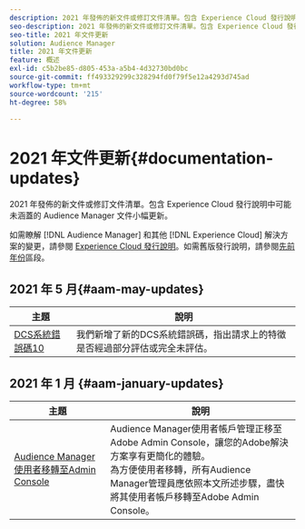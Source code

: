 ```yaml
---
description: 2021 年發佈的新文件或修訂文件清單。包含 Experience Cloud 發行說明中可能未涵蓋的 Audience Manager 文件小幅更新。
seo-description: 2021 年發佈的新文件或修訂文件清單。包含 Experience Cloud 發行說明中可能未涵蓋的 Audience Manager 文件小幅更新。
seo-title: 2021 年文件更新
solution: Audience Manager
title: 2021 年文件更新
feature: 概述
exl-id: c5b2be85-d805-453a-a5b4-4d32730bd0bc
source-git-commit: ff493329299c328294fd0f79f5e12a4293d745ad
workflow-type: tm+mt
source-wordcount: '215'
ht-degree: 58%

---
```


# 2021 年文件更新{#documentation-updates}

2021 年發佈的新文件或修訂文件清單。包含 Experience Cloud 發行說明中可能未涵蓋的 Audience Manager 文件小幅更新。

如需瞭解 [!DNL Audience Manager] 和其他 [!DNL Experience Cloud] 解決方案的變更，請參閱 [Experience Cloud 發行說明](https://docs.adobe.com/content/help/zh-Hant/release-notes/experience-cloud/current.html)。如需舊版發行說明，請參閱[先前年份](../docs-updates/docs-2020.md)區段。

## 2021 年 5 月{#aam-may-updates}

| 主題 | 說明 |
|--- |----|
| [DCS系統錯誤碼10](../api/dcs-intro/dcs-api-reference/dcs-error-codes.md) | 我們新增了新的DCS系統錯誤碼，指出請求上的特徵是否經過部分評估或完全未評估。 |

## 2021 年 1 月 {#aam-january-updates}

| 主題 | 說明 |
|--- |----|
| [Audience Manager使用者移轉至Admin Console](/help/using/features/administration/admin-console-migration.md) | Audience Manager使用者帳戶管理正移至Adobe Admin Console，讓您的Adobe解決方案享有更簡化的體驗。 <br> 為方便使用者移轉，所有Audience Manager管理員應依照本文所述步驟，盡快將其使用者帳戶移轉至Adobe Admin Console。 |
